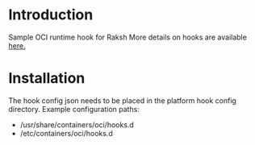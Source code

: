 # Introduction
Sample OCI runtime hook for Raksh
More details on hooks are available [here.](https://github.com/opencontainers/runtime-spec/blob/master/config.md#posix-platform-hooks)

# Installation
The hook config json needs to be placed in the platform hook config directory. Example configuration paths:
- /usr/share/containers/oci/hooks.d
- /etc/containers/oci/hooks.d





